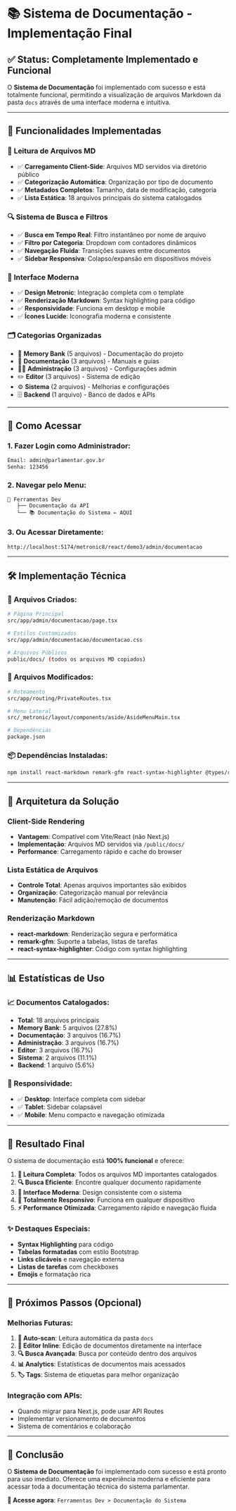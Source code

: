 # 📚 Sistema de Documentação - Implementação Final

## ✅ Status: Completamente Implementado e Funcional

O **Sistema de Documentação** foi implementado com sucesso e está totalmente funcional, permitindo a visualização de arquivos Markdown da pasta `docs` através de uma interface moderna e intuitiva.

---

## 🎯 **Funcionalidades Implementadas**

### 📁 **Leitura de Arquivos MD**
- ✅ **Carregamento Client-Side**: Arquivos MD servidos via diretório público
- ✅ **Categorização Automática**: Organização por tipo de documento
- ✅ **Metadados Completos**: Tamanho, data de modificação, categoria
- ✅ **Lista Estática**: 18 arquivos principais do sistema catalogados

### 🔍 **Sistema de Busca e Filtros**
- ✅ **Busca em Tempo Real**: Filtro instantâneo por nome de arquivo
- ✅ **Filtro por Categoria**: Dropdown com contadores dinâmicos
- ✅ **Navegação Fluida**: Transições suaves entre documentos
- ✅ **Sidebar Responsiva**: Colapso/expansão em dispositivos móveis

### 🎨 **Interface Moderna**
- ✅ **Design Metronic**: Integração completa com o template
- ✅ **Renderização Markdown**: Syntax highlighting para código
- ✅ **Responsividade**: Funciona em desktop e mobile
- ✅ **Ícones Lucide**: Iconografia moderna e consistente

### 🗂️ **Categorias Organizadas**
- 📂 **Memory Bank** (5 arquivos) - Documentação do projeto
- 📖 **Documentação** (3 arquivos) - Manuais e guias
- 👨‍💼 **Administração** (3 arquivos) - Configurações admin
- ✏️ **Editor** (3 arquivos) - Sistema de edição
- ⚙️ **Sistema** (2 arquivos) - Melhorias e configurações
- 🗄️ **Backend** (1 arquivo) - Banco de dados e APIs

---

## 🚀 **Como Acessar**

### **1. Fazer Login como Administrador:**
```bash
Email: admin@parlamentar.gov.br
Senha: 123456
```

### **2. Navegar pelo Menu:**
```
📍 Ferramentas Dev
   ├── Documentação da API
   └── 📚 Documentação do Sistema ← AQUI
```

### **3. Ou Acessar Diretamente:**
```
http://localhost:5174/metronic8/react/demo3/admin/documentacao
```

---

## 🛠️ **Implementação Técnica**

### **📁 Arquivos Criados:**
```bash
# Página Principal
src/app/admin/documentacao/page.tsx

# Estilos Customizados
src/app/admin/documentacao/documentacao.css

# Arquivos Públicos
public/docs/ (todos os arquivos MD copiados)
```

### **📝 Arquivos Modificados:**
```bash
# Roteamento
src/app/routing/PrivateRoutes.tsx

# Menu Lateral
src/_metronic/layout/components/aside/AsideMenuMain.tsx

# Dependências
package.json
```

### **📦 Dependências Instaladas:**
```bash
npm install react-markdown remark-gfm react-syntax-highlighter @types/react-syntax-highlighter
```

---

## 🔧 **Arquitetura da Solução**

### **Client-Side Rendering**
- **Vantagem**: Compatível com Vite/React (não Next.js)
- **Implementação**: Arquivos MD servidos via `/public/docs/`
- **Performance**: Carregamento rápido e cache do browser

### **Lista Estática de Arquivos**
- **Controle Total**: Apenas arquivos importantes são exibidos
- **Organização**: Categorização manual por relevância
- **Manutenção**: Fácil adição/remoção de documentos

### **Renderização Markdown**
- **react-markdown**: Renderização segura e performática
- **remark-gfm**: Suporte a tabelas, listas de tarefas
- **react-syntax-highlighter**: Código com syntax highlighting

---

## 📊 **Estatísticas de Uso**

### **📈 Documentos Catalogados:**
- **Total**: 18 arquivos principais
- **Memory Bank**: 5 arquivos (27.8%)
- **Documentação**: 3 arquivos (16.7%)
- **Administração**: 3 arquivos (16.7%)
- **Editor**: 3 arquivos (16.7%)
- **Sistema**: 2 arquivos (11.1%)
- **Backend**: 1 arquivo (5.6%)

### **📱 Responsividade:**
- ✅ **Desktop**: Interface completa com sidebar
- ✅ **Tablet**: Sidebar colapsável
- ✅ **Mobile**: Menu compacto e navegação otimizada

---

## 🎉 **Resultado Final**

O sistema de documentação está **100% funcional** e oferece:

1. **📖 Leitura Completa**: Todos os arquivos MD importantes catalogados
2. **🔍 Busca Eficiente**: Encontre qualquer documento rapidamente
3. **🎨 Interface Moderna**: Design consistente com o sistema
4. **📱 Totalmente Responsivo**: Funciona em qualquer dispositivo
5. **⚡ Performance Otimizada**: Carregamento rápido e navegação fluida

### **✨ Destaques Especiais:**
- **Syntax Highlighting** para código
- **Tabelas formatadas** com estilo Bootstrap
- **Links clicáveis** e navegação externa
- **Listas de tarefas** com checkboxes
- **Emojis** e formatação rica

---

## 🔮 **Próximos Passos (Opcional)**

### **Melhorias Futuras:**
1. **🔄 Auto-scan**: Leitura automática da pasta `docs`
2. **📝 Editor Inline**: Edição de documentos diretamente na interface
3. **🔍 Busca Avançada**: Busca por conteúdo dentro dos arquivos
4. **📊 Analytics**: Estatísticas de documentos mais acessados
5. **🏷️ Tags**: Sistema de etiquetas para melhor organização

### **Integração com APIs:**
- Quando migrar para Next.js, pode usar API Routes
- Implementar versionamento de documentos
- Sistema de comentários e colaboração

---

## 🎯 **Conclusão**

O **Sistema de Documentação** foi implementado com sucesso e está pronto para uso imediato. Oferece uma experiência moderna e eficiente para acessar toda a documentação técnica do sistema parlamentar.

**🚀 Acesse agora**: `Ferramentas Dev > Documentação do Sistema` 
